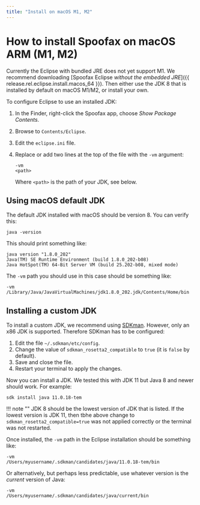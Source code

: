 ```yaml
---
title: "Install on macOS M1, M2"
---
```

# How to install Spoofax on macOS ARM (M1, M2)
Currently the Eclipse with bundled JRE does not yet support M1.  We recommend downloading [Spoofax Eclipse _without the embedded JRE_]({{ release.rel.eclipse.install.macos_64 }}).  Then either use the JDK 8 that is installed by default on macOS M1/M2, or install your own.

To configure Eclipse to use an installed JDK:

1.  In the Finder, right-click the Spoofax app, choose _Show Package Contents_.
2.  Browse to `Contents/Eclipse`.
3.  Edit the `eclipse.ini` file.
4.  Replace or add two lines at the top of the file with the `-vm` argument:

    ```
    -vm
    <path>
    ```

    Where `<path>` is the path of your JDK, see below.


## Using macOS default JDK
The default JDK installed with macOS should be version 8.  You can verify this:

```shell
java -version
```

This should print something like:

```
java version "1.8.0_202"
Java(TM) SE Runtime Environment (build 1.8.0_202-b08)
Java HotSpot(TM) 64-Bit Server VM (build 25.202-b08, mixed mode)
```

The `-vm` path you should use in this case should be something like:

```
-vm
/Library/Java/JavaVirtualMachines/jdk1.8.0_202.jdk/Contents/Home/bin
```


## Installing a custom JDK
To install a custom JDK, we recommend using [SDKman](https://sdkman.io/).  However, only an x86 JDK is supported.  Therefore SDKman has to be configured:

1.  Edit the file `~/.sdkman/etc/config`.
2.  Change the value of `sdkman_rosetta2_compatible` to `true` (it is `false` by default).
3.  Save and close the file.
4.  Restart your terminal to apply the changes.

Now you can install a JDK.  We tested this with JDK 11 but Java 8 and newer should work.  For example:

```shell
sdk install java 11.0.18-tem
```

!!! note ""
    JDK 8 should be the lowest version of JDK that is listed.  If the lowest version is JDK 11, then tbhe above change to `sdkman_rosetta2_compatible=true` was not applied correctly or the terminal was not restarted.

Once installed, the `-vm` path in the Eclipse installation should be something like:

```
-vm
/Users/myusername/.sdkman/candidates/java/11.0.18-tem/bin
```

Or alternatively, but perhaps less predictable, use whatever version is the _current_ version of Java:

```
-vm
/Users/myusername/.sdkman/candidates/java/current/bin
```



